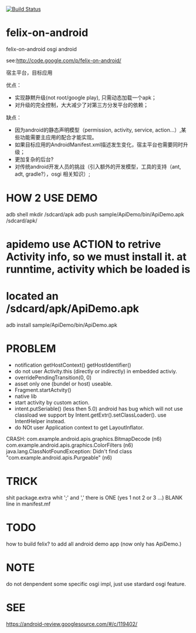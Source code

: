 [![Build Status](https://travis-ci.org/luoqii/ApkLauncher.svg)](https://travis-ci.org/luoqii/ApkLauncher)

felix-on-android
================

felix-on-android osgi android

see:http://code.google.com/p/felix-on-android/

宿主平台，目标应用

优点：
  * 实现静黙升级(not root/google play), 只需动态加载一个apk；
  * 对升级的完全控制，大大减少了对第三方分发平台的依赖；

缺点：
  * 因为android的静态声明模型（permission, activity, service, action...）,某些功能需要主应用的配合才能实现。
  * 如果目标应用的AndroidManifest.xml描述发生变化，宿主平台也需要同时升级；
  * 更加复杂的后台?
  * 对传统android开发人员的挑战（引入额外的开发模型，工具的支持（ant, adt, gradle?），osgi 相关知识）;

HOW 2 USE DEMO
=======
adb shell mkdir /sdcard/apk
adb push sample/ApiDemo/bin/ApiDemo.apk /sdcard/apk/
# apidemo use ACTION to retrive Activity info, so we must install it. at runntime, activity which be loaded is 
# located an /sdcard/apk/ApiDemo.apk
adb install sample/ApiDemo/bin/ApiDemo.apk 

PROBLEM
=======
* notification  getHostContext() getHostIdentifier()
* do not user Activity.this (directly or indirectly) in embedded activiy.
* overridePendingTransition(0, 0)
* asset only one (bundel or host) useable.
* Fragment.startActvity()
* native lib
* start activity by custom action.
* intent.putSeriable() (less then 5.0) android has bug which will not use classload we 
	support by Intent.getExtr().setClassLoader().
	use IntentHelper instead.
* do NOt user Application context to get LayoutInflator.

CRASH:
com.example.android.apis.graphics.BitmapDecode (n6)
com.example.android.apis.graphics.ColorFilters (n6)
java.lang.ClassNotFoundException: Didn't find class "com.example.android.apis.Purgeable" (n6)

TRICK
=====
shit package.extra whit ';' and ','
there is ONE (yes 1 not 2 or 3 ...) BLANK line in manifest.mf

TODO
====
how to build felix?
to add all android demo app (now only has ApiDemo.)

NOTE
====
do not denpendent some specific osgi impl, just use stardard osgi feature.

SEE
===
https://android-review.googlesource.com/#/c/119402/

